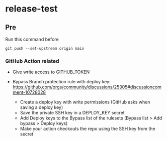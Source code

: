 # release-test

## Pre
 
 Run this command before
 
 ```
 git push --set-upstream origin main
 ```

### GitHub Action related

- Give write access to GITHUB_TOKEN

- Bypass Branch protection rule with deploy key: https://github.com/orgs/community/discussions/25305#discussioncomment-10728028
  - Create a deploy key with write permissions (GitHub asks when saving a deploy key)
  - Save the private SSH key in a DEPLOY_KEY secret
  - Add Deploy keys to the Bypass list of the rulesets (Bypass list > Add bypass > Deploy keys)
  - Make your action checkouts the repo using the SSH key from the secret

